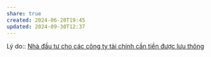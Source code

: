 ```yaml
---
share: true
created: 2024-06-20T19:45
updated: 2024-09-30T12:37
---
```

Lý do:: [Nhà đầu tư cho các công ty tài chính cần tiền được lưu thông](../../../../../%E2%9A%A1Hi%E1%BB%83u%20bi%E1%BA%BFt%20s%C3%A2u/T%E1%BB%95%20ch%E1%BB%A9c%20t%C3%A0i%20ch%C3%ADnh/Nh%C3%A0%20%C4%91%E1%BA%A7u%20t%C6%B0%20cho%20c%C3%A1c%20c%C3%B4ng%20ty%20t%C3%A0i%20ch%C3%ADnh%20c%E1%BA%A7n%20ti%E1%BB%81n%20%C4%91%C6%B0%E1%BB%A3c%20l%C6%B0u%20th%C3%B4ng.md)
